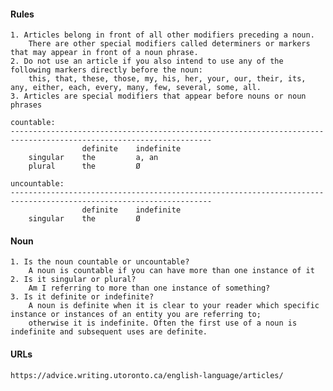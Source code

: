#### Rules    
    
    1. Articles belong in front of all other modifiers preceding a noun. 
        There are other special modifiers called determiners or markers that may appear in front of a noun phrase.
    2. Do not use an article if you also intend to use any of the following markers directly before the noun: 
        this, that, these, those, my, his, her, your, our, their, its, any, either, each, every, many, few, several, some, all.
    3. Articles are special modifiers that appear before nouns or noun phrases
    
    countable:
    -------------------------------------------------------------------------------------------------------------------
                    definite	indefinite
        singular	the         a, an
        plural	    the         Ø    
    
    uncountable:
    -------------------------------------------------------------------------------------------------------------------
                    definite	indefinite
        singular	the         Ø
        
#### Noun
    
    1. Is the noun countable or uncountable?
        A noun is countable if you can have more than one instance of it
    2. Is it singular or plural?
        Am I referring to more than one instance of something?
    3. Is it definite or indefinite?  
        A noun is definite when it is clear to your reader which specific instance or instances of an entity you are referring to; 
        otherwise it is indefinite. Often the first use of a noun is indefinite and subsequent uses are definite.
        
#### URLs
    
    https://advice.writing.utoronto.ca/english-language/articles/
